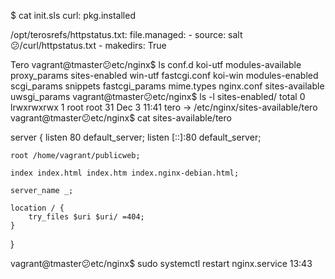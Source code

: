 $ cat init.sls 
curl:
  pkg.installed

/opt/terosrefs/httpstatus.txt:
  file.managed:
    - source: salt😕/curl/httpstatus.txt
    - makedirs: True

Tero
vagrant@tmaster😕etc/nginx$ ls
conf.d          koi-utf     modules-available  proxy_params     sites-enabled  win-utf
fastcgi.conf    koi-win     modules-enabled    scgi_params      snippets
fastcgi_params  mime.types  nginx.conf         sites-available  uwsgi_params
vagrant@tmaster😕etc/nginx$ ls -l sites-enabled/
total 0
lrwxrwxrwx 1 root root 31 Dec  3 11:41 tero -> /etc/nginx/sites-available/tero
vagrant@tmaster😕etc/nginx$ cat sites-available/tero 

server {
	listen 80 default_server;
	listen [::]:80 default_server;

	root /home/vagrant/publicweb;

	index index.html index.htm index.nginx-debian.html;

	server_name _;

	location / {
		try_files $uri $uri/ =404;
	}

}


vagrant@tmaster😕etc/nginx$ sudo systemctl restart nginx.service
13:43


